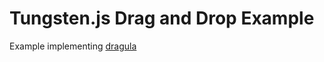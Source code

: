 # Tungsten.js Drag and Drop Example

Example implementing  [dragula](https://github.com/bevacqua/dragula)